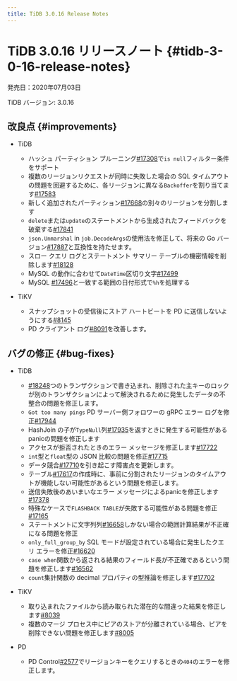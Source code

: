 ```yaml
---
title: TiDB 3.0.16 Release Notes
---
```


# TiDB 3.0.16 リリースノート {#tidb-3-0-16-release-notes}

発売日：2020年07月03日

TiDB バージョン: 3.0.16

## 改良点 {#improvements}

-   TiDB

    -   ハッシュ パーティション プルーニング[#17308](https://github.com/pingcap/tidb/pull/17308)で`is null`フィルター条件をサポート
    -   複数のリージョンリクエストが同時に失敗した場合の SQL タイムアウトの問題を回避するために、各リージョンに異なる`Backoffer`を割り当てます[#17583](https://github.com/pingcap/tidb/pull/17583)
    -   新しく追加されたパーティション[#17668](https://github.com/pingcap/tidb/pull/17668)の別々のリージョンを分割します
    -   `delete`または`update`のステートメントから生成されたフィードバックを破棄する[#17841](https://github.com/pingcap/tidb/pull/17841)
    -   `json.Unmarshal` in `job.DecodeArgs`の使用法を修正して、将来の Go バージョン[#17887](https://github.com/pingcap/tidb/pull/17887)と互換性を持たせます。
    -   スロー クエリ ログとステートメント サマリー テーブルの機密情報を削除します[#18128](https://github.com/pingcap/tidb/pull/18128)
    -   MySQL の動作に合わせて`DateTime`区切り文字[#17499](https://github.com/pingcap/tidb/pull/17499)
    -   MySQL [#17496](https://github.com/pingcap/tidb/pull/17496)と一致する範囲の日付形式で`%h`を処理する

-   TiKV

    -   スナップショットの受信後にストア ハートビートを PD に送信しないようにする[#8145](https://github.com/tikv/tikv/pull/8145)
    -   PD クライアント ログ[#8091](https://github.com/tikv/tikv/pull/8091)を改善します。

## バグの修正 {#bug-fixes}

-   TiDB

    -   [#18248](https://github.com/pingcap/tidb/pull/18248)つのトランザクションで書き込まれ、削除された主キーのロックが別のトランザクションによって解決されるために発生したデータの不整合の問題を修正します。
    -   `Got too many pings` PD サーバー側フォロワーの gRPC エラー ログを修正[#17944](https://github.com/pingcap/tidb/pull/17944)
    -   HashJoin の子が`TypeNull`列[#17935](https://github.com/pingcap/tidb/pull/17935)を返すときに発生する可能性があるpanicの問題を修正します
    -   アクセスが拒否されたときのエラー メッセージを修正します[#17722](https://github.com/pingcap/tidb/pull/17722)
    -   `int`型と`float`型の JSON 比較の問題を修正[#17715](https://github.com/pingcap/tidb/pull/17715)
    -   データ競合[#17710](https://github.com/pingcap/tidb/pull/17710)を引き起こす障害点を更新します。
    -   テーブル[#17617](https://github.com/pingcap/tidb/pull/17617)の作成時に、事前に分割されたリージョンのタイムアウトが機能しない可能性があるという問題を修正します。
    -   送信失敗後のあいまいなエラー メッセージによるpanicを修正します[#17378](https://github.com/pingcap/tidb/pull/17378)
    -   特殊なケースで`FLASHBACK TABLE`が失敗する可能性がある問題を修正[#17165](https://github.com/pingcap/tidb/pull/17165)
    -   ステートメントに文字列列[#16658](https://github.com/pingcap/tidb/pull/16658)しかない場合の範囲計算結果が不正確になる問題を修正
    -   `only_full_group_by` SQL モードが設定されている場合に発生したクエリ エラーを修正[#16620](https://github.com/pingcap/tidb/pull/16620)
    -   `case when`関数から返される結果のフィールド長が不正確であるという問題を修正します[#16562](https://github.com/pingcap/tidb/pull/16562)
    -   `count`集計関数の decimal プロパティの型推論を修正します[#17702](https://github.com/pingcap/tidb/pull/17702)

-   TiKV

    -   取り込まれたファイルから読み取られた潜在的な間違った結果を修正します[#8039](https://github.com/tikv/tikv/pull/8039)
    -   複数のマージ プロセス中にピアのストアが分離されている場合、ピアを削除できない問題を修正します[#8005](https://github.com/tikv/tikv/pull/8005)

-   PD

    -   PD Control[#2577](https://github.com/pingcap/pd/pull/2577)でリージョンキーをクエリするときの`404`のエラーを修正します。

